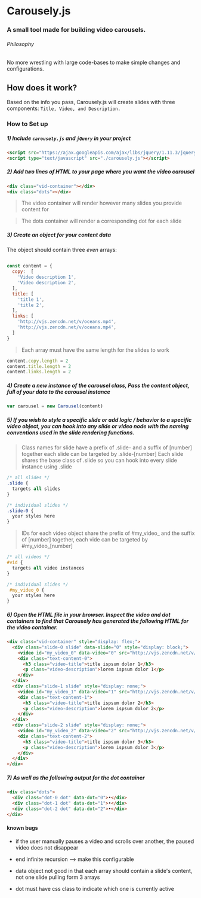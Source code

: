 # Carousely.js
### A small tool made for building video carousels.

###### Philosophy
No more wrestling with large code-bases to make simple changes and configurations.

## How does it work?
Based on the info you pass, Carousely.js will create slides with three components: `Title, Video, and Description.`

### How to Set up

##### 1) Include `carousely.js` and `jQuery` in your project
```html
<script src="https://ajax.googleapis.com/ajax/libs/jquery/1.11.3/jquery.min.js"></script>
<script type="text/javascript" src="./carousely.js"></script>
```

##### 2) Add two lines of HTML to your page where you want the video carousel

```html
<div class="vid-container"></div>
<div class="dots"></div>
```

> The video container will render however many slides you provide content for

> The dots container will render a corresponding dot for each slide

##### 3) Create an object for your content data

The object should contain three _even_ arrays:

```javascript

const content = {
  copy:  [
    'Video description 1',
    'Video description 2',
  ],
  title: [
    'title 1',
    'title 2',
  ],
  links: [
    'http://vjs.zencdn.net/v/oceans.mp4',
    'http://vjs.zencdn.net/v/oceans.mp4',
  ]
}
```
> Each array must have the same length for the slides to work

```javascript
content.copy.length = 2
content.title.length = 2
content.links.length = 2
```

##### 4) Create a new instance of the carousel class, Pass the content object, full of your data to the carousel instance

```javascript
var carousel = new Carousel(content)

```

##### 5) If you wish to style a specific slide or add logic / behavior to a specific video object, you can hook into any slide or video node with the naming conventions used in the slide rendering functions.

>  Class names for slide have a prefix of .slide- and a suffix of [number]
>  together each slide can be targeted by .slide-[number]
> Each slide shares the base class of .slide so you can hook into every slide instance using .slide

```css
/* all slides */
.slide {
  targets all slides
}

/* individual slides */
.slide-0 {
  your styles here
}
```

>  IDs for each video object share the prefix of #my_video_ and the suffix of [number]
>  together, each vide can be targeted by #my_video_[number]

```css
/* all videos */
#vid {
  targets all video instances
}

/* individual slides */
 #my_video_0 {
  your styles here
}
```

##### 6) Open the HTML file in your browser. Inspect the video and dot containers to find that Carousely has generated the following HTML for the video container.

```html
<div class="vid-container" style="display: flex;">
  <div class="slide-0 slide" data-slide="0" style="display: block;">
    <video id="my_video_0" data-video="0" src="http://vjs.zencdn.net/v/oceans.mp4" style="display: block;"></video>
    <div class="text-content-0">
      <h3 class="video-title">title ispsum dolor 1</h3>
      <p class="video-description">lorem ispsum dolor 1</p>
    </div>
  </div>
  <div class="slide-1 slide" style="display: none;">
    <video id="my_video_1" data-video="1" src="http://vjs.zencdn.net/v/oceans.mp4" controls="" preload="auto" class="vid" style="display: flex;"></video>
    <div class="text-content-1">
      <h3 class="video-title">title ispsum dolor 2</h3>
      <p class="video-description">lorem ispsum dolor 2</p>
    </div>
  </div>
  <div class="slide-2 slide" style="display: none;">
    <video id="my_video_2" data-video="2" src="http://vjs.zencdn.net/v/oceans.mp4" controls="" preload="auto" class="vid" style="display: flex;"></video>
    <div class="text-content-2">
      <h3 class="video-title">title ispsum dolor 3</h3>
      <p class="video-description">lorem ispsum dolor 3</p>
    </div>
  </div>  
</div>
```
##### 7) As well as the following output for the dot container

```html
<div class="dots">
  <div class="dot-0 dot" data-dot="0">•</div>
  <div class="dot-1 dot" data-dot="1">•</div>
  <div class="dot-2 dot" data-dot="2">•</div>
</div>
```

#### known bugs

- if the user manually pauses a video and scrolls over another, the
paused video does not disappear

- end infinite recursion --> make this configurable

- data object not good in that each array should contain a slide's
content, not one slide pulling form 3 arrays

- dot must have css class to indicate which one is currently active
